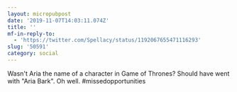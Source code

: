 ```yaml
---
layout: micropubpost
date: '2019-11-07T14:03:11.074Z'
title: ''
mf-in-reply-to:
  - 'https://twitter.com/Spellacy/status/1192067655471116293'
slug: '50591'
category: social
---
```

Wasn&#39;t Aria the name of a character in Game of Thrones? Should have went with &quot;Aria Bark&quot;. Oh well. #missedopportunities
